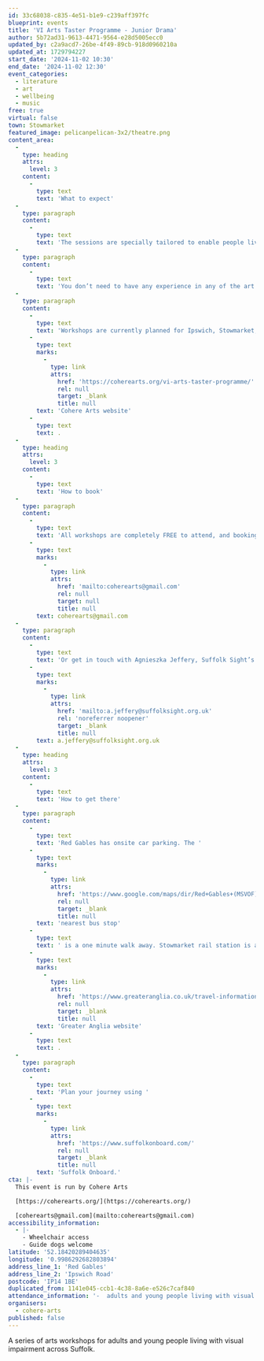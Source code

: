 ```yaml
---
id: 33c68038-c835-4e51-b1e9-c239aff397fc
blueprint: events
title: 'VI Arts Taster Programme - Junior Drama'
author: 5b72ad31-9613-4471-9564-e28d5005ecc0
updated_by: c2a9acd7-26be-4f49-89cb-918d0960210a
updated_at: 1729794227
start_date: '2024-11-02 10:30'
end_date: '2024-11-02 12:30'
event_categories:
  - literature
  - art
  - wellbeing
  - music
free: true
virtual: false
town: Stowmarket
featured_image: pelicanpelican-3x2/theatre.png
content_area:
  -
    type: heading
    attrs:
      level: 3
    content:
      -
        type: text
        text: 'What to expect'
  -
    type: paragraph
    content:
      -
        type: text
        text: 'The sessions are specially tailored to enable people living with sight loss and their companions to try their hand at drama, art, singing and seated yoga. All workshops are supported by trained Suffolk Sight volunteers.'
  -
    type: paragraph
    content:
      -
        type: text
        text: 'You don’t need to have any experience in any of the art forms, and all activities are optional. There will be time afterwards to enjoy social time with complimentary refreshments. Guide dogs are very welcome.'
  -
    type: paragraph
    content:
      -
        type: text
        text: 'Workshops are currently planned for Ipswich, Stowmarket, Hadleigh, Mildenhall and Bury St Edmunds, with more dates and locations to follow soon. Full details of the programme so far can be found on the '
      -
        type: text
        marks:
          -
            type: link
            attrs:
              href: 'https://coherearts.org/vi-arts-taster-programme/'
              rel: null
              target: _blank
              title: null
        text: 'Cohere Arts website'
      -
        type: text
        text: .
  -
    type: heading
    attrs:
      level: 3
    content:
      -
        type: text
        text: 'How to book'
  -
    type: paragraph
    content:
      -
        type: text
        text: 'All workshops are completely FREE to attend, and booking is not required but if you would like to find out more, please email us at '
      -
        type: text
        marks:
          -
            type: link
            attrs:
              href: 'mailto:coherearts@gmail.com'
              rel: null
              target: null
              title: null
        text: coherearts@gmail.com
  -
    type: paragraph
    content:
      -
        type: text
        text: 'Or get in touch with Agnieszka Jeffery, Suffolk Sight’s Social Club and Volunteer Co-ordinator by emailing '
      -
        type: text
        marks:
          -
            type: link
            attrs:
              href: 'mailto:a.jeffery@suffolksight.org.uk'
              rel: 'noreferrer noopener'
              target: _blank
              title: null
        text: a.jeffery@suffolksight.org.uk
  -
    type: heading
    attrs:
      level: 3
    content:
      -
        type: text
        text: 'How to get there'
  -
    type: paragraph
    content:
      -
        type: text
        text: 'Red Gables has onsite car parking. The '
      -
        type: text
        marks:
          -
            type: link
            attrs:
              href: 'https://www.google.com/maps/dir/Red+Gables+(MSVOF),+Red+Gables,+Ipswich+Rd,+Stowmarket+IP14+1BE/Lime+Tree+Place,+Stowmarket+IP14+1BQ/@52.1838259,0.9964854,17z/data=!3m1!4b1!4m14!4m13!1m5!1m1!1s0x47d9a5345156e699:0xe559e8c4a9c00bef!2m2!1d0.9986374!2d52.1840583!1m5!1m1!1s0x47d9a53443520c51:0x2af5337a7fdfa5ea!2m2!1d0.999334!2d52.18364!3e2?entry=ttu'
              rel: null
              target: _blank
              title: null
        text: 'nearest bus stop'
      -
        type: text
        text: ' is a one minute walk away. Stowmarket rail station is an 11 minute walk from Red Gables and you can find up to date times on the '
      -
        type: text
        marks:
          -
            type: link
            attrs:
              href: 'https://www.greateranglia.co.uk/travel-information/station-information/smk'
              rel: null
              target: _blank
              title: null
        text: 'Greater Anglia website'
      -
        type: text
        text: .
  -
    type: paragraph
    content:
      -
        type: text
        text: 'Plan your journey using '
      -
        type: text
        marks:
          -
            type: link
            attrs:
              href: 'https://www.suffolkonboard.com/'
              rel: null
              target: _blank
              title: null
        text: 'Suffolk Onboard.'
cta: |-
  This event is run by Cohere Arts

  [https://coherearts.org/](https://coherearts.org/)

  [coherearts@gmail.com](mailto:coherearts@gmail.com)
accessibility_information:
  - |-
    - Wheelchair access
    - Guide dogs welcome
latitude: '52.18420289404635'
longitude: '0.9986292682803894'
address_line_1: 'Red Gables'
address_line_2: 'Ipswich Road'
postcode: 'IP14 1BE'
duplicated_from: 1141e045-ccb1-4c38-8a6e-e526c7caf840
attendance_information: '-  adults and young people living with visual impairment'
organisers:
  - cohere-arts
published: false
---
```

A series of arts workshops for adults and young people living with visual impairment across Suffolk.